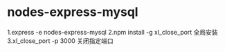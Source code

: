 # nodes-express-mysql
1.express -e nodes-express-mysql
2.npm install -g xl_close_port 全局安装
3.xl_close_port -p 3000   关闭指定端口

